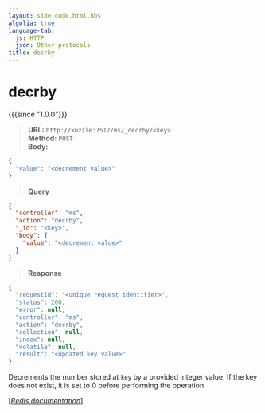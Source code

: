```yaml
---
layout: side-code.html.hbs
algolia: true
language-tab:
  js: HTTP
  json: Other protocols
title: decrby
---
```


# decrby

{{{since "1.0.0"}}}



<blockquote class="js">
<p>
<b>URL:</b> <code>http://kuzzle:7512/ms/_decrby/&lt;key&gt;</code>  
<br><b>Method:</b> <code>POST</code>  
<br><b>Body:</b>  
</p>
</blockquote>

```js
{
  "value": "<decrement value>"
}
```



<blockquote class="json">
<p>
<b>Query</b>
</p>
</blockquote>


```json
{
  "controller": "ms",
  "action": "decrby",
  "_id": "<key>",
  "body": {
    "value": "<decrement value>"
  }
}
```

>**Response**

```javascript
{
  "requestId": "<unique request identifier>",
  "status": 200,
  "error": null,
  "controller": "ms",
  "action": "decrby",
  "collection": null,
  "index": null,
  "volatile": null,
  "result": "<updated key value>"
}
```

Decrements the number stored at `key` by a provided integer value. If the key does not exist, it is set to 0 before performing the operation.

[[_Redis documentation_]](https://redis.io/commands/decrby)
